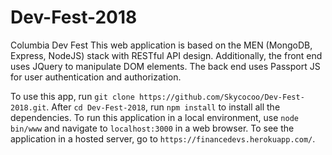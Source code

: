 # Dev-Fest-2018
Columbia Dev Fest
This web application is based on the MEN (MongoDB, Express, NodeJS) stack with RESTful API design. Additionally, the front end uses JQuery to manipulate DOM elements. The back end uses Passport JS for user authentication and authorization. 

To use this app, run `git clone https://github.com/Skycocoo/Dev-Fest-2018.git`. After `cd Dev-Fest-2018`, run `npm install` to install all the dependencies. To run this application in a local environment, use `node bin/www` and navigate to `localhost:3000` in a web browser. To see the application in a hosted server, go to `https://financedevs.herokuapp.com/`.
